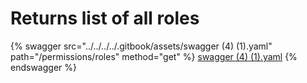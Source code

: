 # Returns list of all roles

{% swagger src="../../../../.gitbook/assets/swagger (4) (1).yaml" path="/permissions/roles" method="get" %}
[swagger (4) (1).yaml](<../../../../.gitbook/assets/swagger (4) (1).yaml>)
{% endswagger %}
